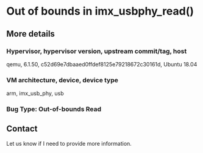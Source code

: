 # Out of bounds in imx_usbphy_read()

## More details

### Hypervisor, hypervisor version, upstream commit/tag, host
qemu, 6.1.50, c52d69e7dbaaed0ffdef8125e79218672c30161d, Ubuntu 18.04

### VM architecture, device, device type
arm, imx_usb_phy, usb

### Bug Type: Out-of-bounds Read

## Contact

Let us know if I need to provide more information.
